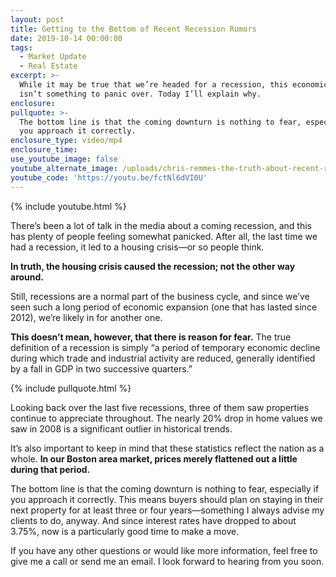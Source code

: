 ```yaml
---
layout: post
title: Getting to the Bottom of Recent Recession Rumors
date: 2019-10-14 00:00:00
tags:
  - Market Update
  - Real Estate
excerpt: >-
  While it may be true that we’re headed for a recession, this economic downturn
  isn’t something to panic over. Today I’ll explain why.
enclosure:
pullquote: >-
  The bottom line is that the coming downturn is nothing to fear, especially if
  you approach it correctly.
enclosure_type: video/mp4
enclosure_time:
use_youtube_image: false
youtube_alternate_image: /uploads/chris-remmes-the-truth-about-recent-recession-rumors-youtube.jpg
youtube_code: 'https://youtu.be/fctNl6dVI0U'
---
```


{% include youtube.html %}

There’s been a lot of talk in the media about a coming recession, and this has plenty of people feeling somewhat panicked. After all, the last time we had a recession, it led to a housing crisis—or so people think.

**In truth, the housing crisis caused the recession; not the other way around.&nbsp;**

Still, recessions are a normal part of the business cycle, and since we’ve seen such a long period of economic expansion (one that has lasted since 2012), we’re likely in for another one.&nbsp;

**This doesn’t mean, however, that there is reason for fear.** The true definition of a recession is simply “a period of temporary economic decline during which trade and industrial activity are reduced, generally identified by a fall in GDP in two successive quarters.”

{% include pullquote.html %}

Looking back over the last five recessions, three of them saw properties continue to appreciate throughout. The nearly 20% drop in home values we saw in 2008 is a significant outlier in historical trends.&nbsp;

It’s also important to keep in mind that these statistics reflect the nation as a whole. **In our Boston area market, prices merely flattened out a little during that period.&nbsp;**

The bottom line is that the coming downturn is nothing to fear, especially if you approach it correctly. This means buyers should plan on staying in their next property for at least three or four years—something I always advise my clients to do, anyway. And since interest rates have dropped to about 3.75%, now is a particularly good time to make a move.&nbsp;

If you have any other questions or would like more information, feel free to give me a call or send me an email. I look forward to hearing from you soon.<br>&nbsp;